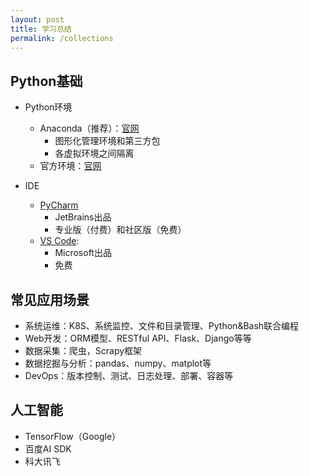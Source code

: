 ```yaml
---
layout: post
title: 学习总结
permalink: /collections
---
```


## Python基础
- Python环境
    - Anaconda（推荐）：[官网](https://www.anaconda.com/download/)
        - 图形化管理环境和第三方包
        - 各虚拟环境之间隔离
    - 官方环境：[官网](https://www.python.org/downloads/)
    
- IDE
    - [PyCharm](http://www.jetbrains.com/pycharm/)
        - JetBrains出品
        - 专业版（付费）和社区版（免费）
    - [VS Code](https://code.visualstudio.com):
        - Microsoft出品
        - 免费
 
## 常见应用场景
- 系统运维：K8S、系统监控、文件和目录管理、Python&Bash联合编程
- Web开发：ORM模型、RESTful API、Flask、Django等等
- 数据采集：爬虫，Scrapy框架
- 数据挖掘与分析：pandas、numpy、matplot等
- DevOps：版本控制、测试、日志处理、部署、容器等
  
## 人工智能
- TensorFlow（Google）
- 百度AI SDK
- 科大讯飞
